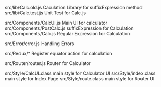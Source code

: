 src/lib/Calc.old.js                   Caculation Library for suffixExpression method
src/lib/Calc.test.js                  Unit Test for Calc.js

src/Components/CalcUI.js              Main UI for calculator
src/Components/PostCalc.js            suffixExpression for Calculation
src/Components/Calc.js				  Regular Expression for Calculation

src/Error/error.js                    Handling Errors

src/Redux/*                           Register equator action for calculation

src/Router/router.js                  Router for Calculator

src/Style/CalcUI.class                main style for Calculator UI
src/Style/index.class                 main style for Index Page
src/Style/route.class                 main style for Router UI
